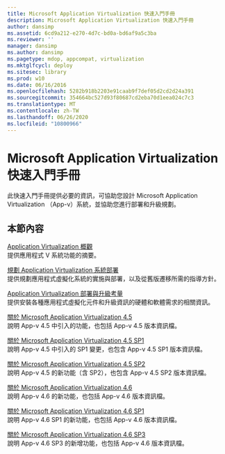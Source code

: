 ```yaml
---
title: Microsoft Application Virtualization 快速入門手冊
description: Microsoft Application Virtualization 快速入門手冊
author: dansimp
ms.assetid: 6cd9a212-e270-4d7c-bd0a-bd6af9a5c3ba
ms.reviewer: ''
manager: dansimp
ms.author: dansimp
ms.pagetype: mdop, appcompat, virtualization
ms.mktglfcycl: deploy
ms.sitesec: library
ms.prod: w10
ms.date: 06/16/2016
ms.openlocfilehash: 5282b918b2203e91caab9f7def05d2cd2d24a391
ms.sourcegitcommit: 354664bc527d93f80687cd2eba70d1eea024c7c3
ms.translationtype: MT
ms.contentlocale: zh-TW
ms.lasthandoff: 06/26/2020
ms.locfileid: "10800966"
---
```

# Microsoft Application Virtualization 快速入門手冊


此快速入門手冊提供必要的資訊，可協助您設計 Microsoft Application Virtualization （App-v）系統，並協助您進行部署和升級規劃。

## 本節內容


<a href="" id="overview-of-application-virtualization"></a>[Application Virtualization 概觀](overview-of-application-virtualization.md)  
提供應用程式 V 系統功能的摘要。

<a href="" id="planning-for-application-virtualization-system-deployment"></a>[規劃 Application Virtualization 系統部署](planning-for-application-virtualization-system-deployment.md)  
提供規劃應用程式虛擬化系統的實施與部署，以及從舊版遷移所需的指導方針。

<a href="" id="application-virtualization-deployment-and-upgrade-considerations"></a>[Application Virtualization 部署與升級考量](application-virtualization-deployment-and-upgrade-considerations-copy.md)  
提供安裝各種應用程式虛擬化元件和升級資訊的硬體和軟體需求的相關資訊。

<a href="" id="about-microsoft-application-virtualization-4-5"></a>[關於 Microsoft Application Virtualization 4.5](about-microsoft-application-virtualization-45.md)  
說明 App-v 4.5 中引入的功能，也包括 App-v 4.5 版本資訊檔。

<a href="" id="about-microsoft-application-virtualization-4-5-sp1"></a>[關於 Microsoft Application Virtualization 4.5 SP1](about-microsoft-application-virtualization-45-sp1.md)  
說明 App-v 4.5 中引入的 SP1 變更，也包含 App-v 4.5 SP1 版本資訊檔。

<a href="" id="about-microsoft-application-virtualization-4-5-sp2"></a>[關於 Microsoft Application Virtualization 4.5 SP2](about-microsoft-application-virtualization-45-sp2.md)  
說明 App-v 4.5 的新功能（含 SP2），也包含 App-v 4.5 SP2 版本資訊檔。

<a href="" id="about-microsoft-application-virtualization-4-6"></a>[關於 Microsoft Application Virtualization 4.6](about-microsoft-application-virtualization-46.md)  
說明 App-v 4.6 的新功能，也包括 App-v 4.6 版本資訊檔。

<a href="" id="about-microsoft-application-virtualization-4-6-sp1"></a>[關於 Microsoft Application Virtualization 4.6 SP1](about-microsoft-application-virtualization-46-sp1.md)  
說明 App-v 4.6 SP1 的新功能，也包括 App-v 4.6 版本資訊檔。

<a href="" id="about-microsoft-application-virtualization-4-6-sp3"></a>[關於 Microsoft Application Virtualization 4.6 SP3](about-microsoft-application-virtualization-46-sp3.md)  
說明 App-v 4.6 SP3 的新增功能，也包括 App-v 4.6 版本資訊檔。

 

 





